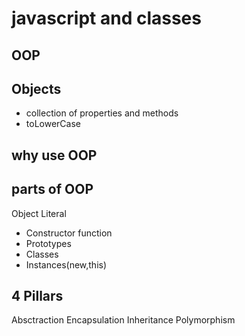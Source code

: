 # javascript and classes

## OOP

## Objects
- collection of properties and methods
- toLowerCase

## why use OOP

## parts of OOP
Object Literal

- Constructor function
- Prototypes
- Classes
- Instances(new,this)

## 4 Pillars
Absctraction
Encapsulation
Inheritance
Polymorphism
